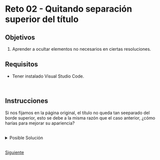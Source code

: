 # Reto 02 - Quitando separación superior del título

## Objetivos

1. Aprender a ocultar elementos no necesarios en ciertas resoluciones.
## Requisitos
- Tener instalado Visual Studio Code.

<br/>

## Instrucciones

Si nos fijamos en la página original, el título no queda tan seeparado del borde
superior, esto se debe a la misma razón que el caso anterior, ¿cómo harías para
mejorar su apariencia?

<br/>

<details>
  <summary>Posible Solución</summary>

```css
@media (max-width: 575px) {
  .navbar,
  .actions {
    display: none;
  }

  main {
    margin-top: 130px;
  }

  h1 {
    font-size: 30px;
  }
}
```

</details>

<br/>

[Siguiente](../Ejemplo-03/README.md)